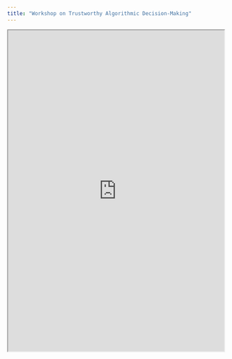 ```yaml
---
title: "Workshop on Trustworthy Algorithmic Decision-Making"
---
```



<iframe height="750" width="100%" src="https://ewelton.github.io/ktest/wiki.html#Workshop%20on%20Trustworthy%20Algorithmic%20Decision-Making"></iframe>
